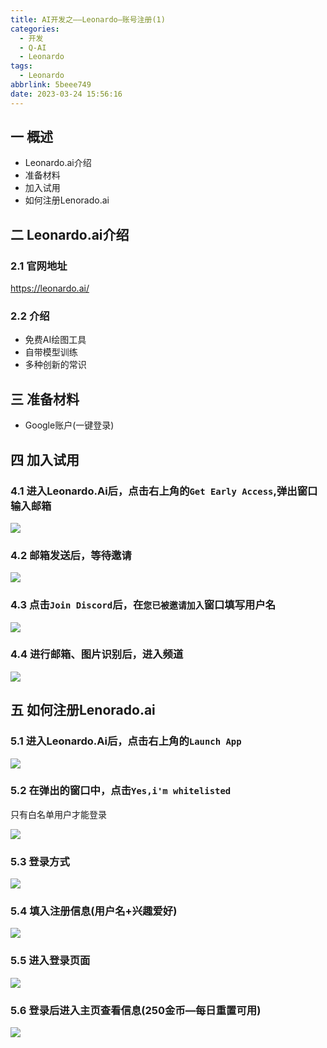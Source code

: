 ```yaml
---
title: AI开发之——Leonardo—账号注册(1)
categories:
  - 开发
  - Q-AI
  - Leonardo
tags:
  - Leonardo
abbrlink: 5beee749
date: 2023-03-24 15:56:16
---
```

## 一 概述

* Leonardo.ai介绍
* 准备材料
* 加入试用
* 如何注册Lenorado.ai

<!--more-->

## 二 Leonardo.ai介绍

### 2.1 官网地址

https://leonardo.ai/

### 2.2 介绍

* 免费AI绘图工具
* 自带模型训练
* 多种创新的常识

## 三 准备材料

* Google账户(一键登录)

## 四 加入试用
### 4.1 进入Leonardo.Ai后，点击右上角的`Get Early Access`,弹出窗口输入邮箱

![][1]

### 4.2 邮箱发送后，等待邀请
![][2]

### 4.3 点击`Join Discord`后，在`您已被邀请加入`窗口填写用户名

![][3]

### 4.4 进行邮箱、图片识别后，进入频道

![][4]

## 五 如何注册Lenorado.ai

### 5.1 进入Leonardo.Ai后，点击右上角的`Launch App`
![][5]

### 5.2 在弹出的窗口中，点击`Yes,i'm whitelisted`

只有白名单用户才能登录

![][6]

### 5.3 登录方式

![][7]

### 5.4 填入注册信息(用户名+兴趣爱好)

![][8]

### 5.5 进入登录页面

![][9]

### 5.6 登录后进入主页查看信息(250金币—每日重置可用)

![][10]




[1]:https://cdn.staticaly.com/gh/PGzxc/CDN/master/blog-ai/ai-leonardo-try-use-access-email.png
[2]:https://cdn.staticaly.com/gh/PGzxc/CDN/master/blog-ai/ai-leonardo-try-use-wait-join.png
[3]:https://cdn.staticaly.com/gh/PGzxc/CDN/master/blog-ai/ai-leonardo-try-use-wait-join-username.png
[4]:https://cdn.staticaly.com/gh/PGzxc/CDN/master/blog-ai/ai-leonardo-try-use-homeview.png
[5]:https://cdn.staticaly.com/gh/PGzxc/CDN/master/blog-ai/ai-leonardo-login-to-leonardo-launch.png
[6]:https://cdn.staticaly.com/gh/PGzxc/CDN/master/blog-ai/ai-leonardo-signup-wait-join-whitelisted.png
[7]:https://cdn.staticaly.com/gh/PGzxc/CDN/master/blog-ai/ai-leonardo-login-to-leonardo-googleplay.png
[8]:https://cdn.staticaly.com/gh/PGzxc/CDN/master/blog-ai/ai-leonardo-login-to-leonardo-getstarted.png
[9]:https://cdn.staticaly.com/gh/PGzxc/CDN/master/blog-ai/ai-leonardo-login-to-leonardo.png
[10]:https://cdn.staticaly.com/gh/PGzxc/CDN/master/blog-ai/ai-leonardo-login-leonardo-home-view.png